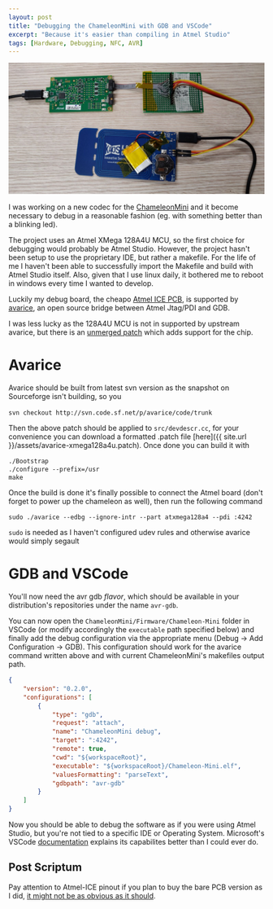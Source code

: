 ```yaml
---
layout: post
title: "Debugging the ChameleonMini with GDB and VSCode"
excerpt: "Because it's easier than compiling in Atmel Studio"
tags: [Hardware, Debugging, NFC, AVR]
---
```


![ChameleonMini with debugger attached](/images/chameleondebugging.jpg)

I was working on a new codec for the [ChameleonMini](https://github.com/emsec/ChameleonMini) and it become necessary to debug in a reasonable fashion (eg. with something better than a blinking led).

The project uses an Atmel XMega 128A4U MCU, so the first choice for debugging would probably be Atmel Studio. However, the project hasn't been setup to use the proprietary IDE, but rather a makefile. For the life of me I haven't been able to successfully import the Makefile and build with Atmel Studio itself. Also, given that I use linux daily, it bothered me to reboot in windows every time I wanted to develop.

Luckily my debug board, the cheapo [Atmel ICE PCB](https://www.digikey.it/product-detail/en/microchip-technology/ATATMEL-ICE-PCBA/ATATMEL-ICE-PCBA-ND/4753383), is supported by [avarice](http://avarice.sourceforge.net/), an open source bridge between Atmel Jtag/PDI and GDB.

I was less lucky as the 128A4U MCU is not in supported by upstream avarice, but there is an [unmerged patch](https://sourceforge.net/p/avarice/patches/24/) which adds support for the chip.

# Avarice #
Avarice should be built from latest svn version as the snapshot on Sourceforge isn't building, so you

`svn checkout http://svn.code.sf.net/p/avarice/code/trunk`

Then the above patch should be applied to `src/devdescr.cc`, for your convenience you can download a formatted .patch file [here]({{ site.url }}/assets/avarice-xmega128a4u.patch). Once done you can build it with

```shell
./Bootstrap
./configure --prefix=/usr
make
```

Once the build is done it's finally possible to connect the Atmel board (don't forget to power up the chameleon as well), then run the following command

```shell
sudo ./avarice --edbg --ignore-intr --part atxmega128a4 --pdi :4242
```

`sudo` is needed as I haven't configured udev rules and otherwise avarice would simply segault

# GDB and VSCode #
You'll now need the avr gdb _flavor_, which should be available in your distribution's repositories under the name `avr-gdb`.

You can now open the `ChameleonMini/Firmware/Chameleon-Mini` folder in VSCode (or modify accordingly the `executable` path specified below) and finally add the debug configuration via the appropriate menu (Debug -> Add Configuration -> GDB). This configuration should work for the avarice command written above and with current ChameleonMini's makefiles output path.

```json
{
    "version": "0.2.0",
    "configurations": [
        {
            "type": "gdb",
            "request": "attach",
            "name": "ChameleonMini debug",
            "target": ":4242",
            "remote": true,
            "cwd": "${workspaceRoot}",
            "executable": "${workspaceRoot}/Chameleon-Mini.elf",
            "valuesFormatting": "parseText",
            "gdbpath": "avr-gdb"
        }
    ]
}
```

Now you should be able to debug the software as if you were using Atmel Studio, but you're not tied to a specific IDE or Operating System. Microsoft's VSCode [documentation](https://code.visualstudio.com/docs/cpp/cpp-debug) explains its capabilites better than I could ever do.

## Post Scriptum
Pay attention to Atmel-ICE pinout if you plan to buy the bare PCB version as I did, [it might not be as obvious as it should](https://www.avrfreaks.net/comment/2548651#comment-2548651).
